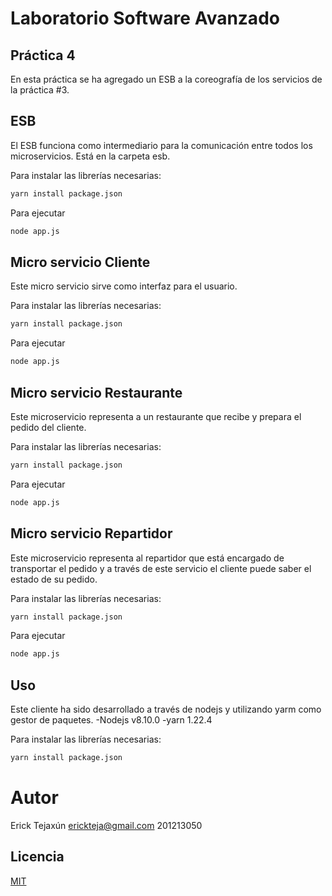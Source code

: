# Laboratorio Software Avanzado
## Práctica 4

En esta práctica se ha agregado un ESB a la coreografía de los servicios de la práctica #3.


## ESB
El ESB funciona como intermediario para la comunicación entre todos los microservicios. Está en la carpeta esb.

Para instalar las librerías necesarias:
```bash
yarn install package.json
```

Para ejecutar 

```bash
node app.js
```


## Micro servicio Cliente
Este micro servicio sirve como interfaz para el usuario. 

Para instalar las librerías necesarias:
```bash
yarn install package.json
```

Para ejecutar 

```bash
node app.js
```


## Micro servicio Restaurante
Este microservicio representa a un restaurante que recibe y prepara el pedido del cliente. 

Para instalar las librerías necesarias:
```bash
yarn install package.json
```

Para ejecutar 

```bash
node app.js
```

## Micro servicio Repartidor
Este microservicio representa al repartidor que está encargado de transportar el pedido y a través de este servicio el cliente puede saber el estado de su pedido. 

Para instalar las librerías necesarias:
```bash
yarn install package.json
```

Para ejecutar 

```bash
node app.js
```


## Uso
Este cliente ha sido desarrollado a través de nodejs y utilizando yarm como gestor de paquetes. 
-Nodejs v8.10.0
-yarn 1.22.4

Para instalar las librerías necesarias:
```bash
yarn install package.json
```





# Autor
  Erick Tejaxún
  erickteja@gmail.com
  201213050


## Licencia
[MIT](https://choosealicense.com/licenses/mit/)